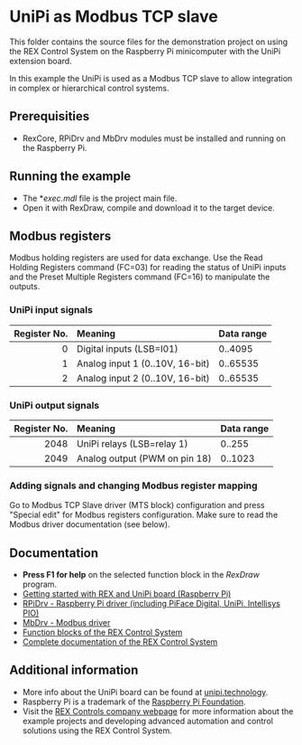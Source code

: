 UniPi as Modbus TCP slave 
=========================
 
This folder contains the source files for the demonstration project on using
the REX Control System on the Raspberry Pi minicomputer with the UniPi extension
board. 

In this example the UniPi is used as a Modbus TCP slave to allow integration
in complex or hierarchical control systems.

## Prerequisities ##

- RexCore, RPiDrv and MbDrv modules must be installed and running on the Raspberry Pi.

## Running the example ##

- The **exec.mdl* file is the project main file.
- Open it with RexDraw, compile and download it to the target device.

## Modbus registers ##
Modbus holding registers are used for data exchange. Use the Read Holding 
Registers command (FC=03) for reading the status of UniPi inputs and the Preset 
Multiple Registers command (FC=16) to manipulate the outputs. 

### UniPi input signals ###
| Register No. | Meaning                         | Data range |
| ------------:|:------------------------------- |:---------- |
|            0 | Digital inputs (LSB=I01)        | 0..4095    |
|            1 | Analog input 1 (0..10V, 16-bit) | 0..65535   |
|            2 | Analog input 2 (0..10V, 16-bit) | 0..65535   |

### UniPi output signals ###
| Register No. | Meaning                       | Data range |
| ------------:|:----------------------------- |:---------- |
|         2048 | UniPi relays (LSB=relay 1)    | 0..255     |
|         2049 | Analog output (PWM on pin 18) | 0..1023    |

### Adding signals and changing Modbus register mapping ###
Go to Modbus TCP Slave driver (MTS block) configuration and press "Special edit" for Modbus registers configuration. Make sure to read the Modbus driver documentation (see below).

## Documentation ##

- **Press F1 for help** on the selected function block in the *RexDraw* program.
- [Getting started with REX and UniPi board (Raspberry Pi)](http://www.rexcontrols.com/media/DOC/ENGLISH/REX_Getting_Started_UniPi_ENG.pdf)
- [RPiDrv - Raspberry Pi driver (including PiFace Digital, UniPi, Intellisys PIO)](http://www.rexcontrols.com/media/DOC/ENGLISH/RPiDrv_ENG.pdf)
- [MbDrv - Modbus driver](http://www.rexcontrols.com/media/DOC/ENGLISH/MbDrv_ENG.pdf)
- [Function blocks of the REX Control System](http://www.rexcontrols.com/media/HTML/DOC/ENGLISH/index.html)
- [Complete documentation of the REX Control System](http://www.rexcontrols.com/documentation-and-support)

## Additional information ##

- More info about the UniPi board can be found at [unipi.technology](http://www.unipi.technology).
- Raspberry Pi is a trademark of the [Raspberry Pi Foundation](http://www.raspberrypi.org).
- Visit the [REX Controls company webpage](http://www.rexcontrols.com) 
for more information about the example projects and developing advanced 
automation and control solutions using the REX Control System.
